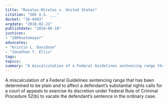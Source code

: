 ```yaml
---
title: "Rosales-Mireles v. United States"
citation: "585 U.S. ___"
docket: "16-9493"
argdate: "2018-02-21"
publishdate: "2018-06-18"
justices:
- "2009sotomayor"
advocates:
- "Kristin L. Davidson"
- "Jonathan Y. Ellis"
tags:
topics:
summary: "A miscalculation of a Federal Guidelines sentencing range that has been determined to be plain and to affect a defendant’s substantial rights calls for a court of appeals to exercise its discretion under Federal Rule of Criminal Procedure 52(b) to vacate the defendant’s sentence in the ordinary case."
---
```

A miscalculation of a Federal Guidelines sentencing range that has been determined to be plain and to affect a defendant’s substantial rights calls for a court of appeals to exercise its discretion under Federal Rule of Criminal Procedure 52(b) to vacate the defendant’s sentence in the ordinary case.

